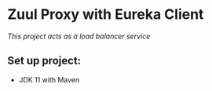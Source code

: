# Zuul Proxy  with Eureka Client

*This project acts as a load balancer service*

## Set up project:
- JDK 11 with Maven

